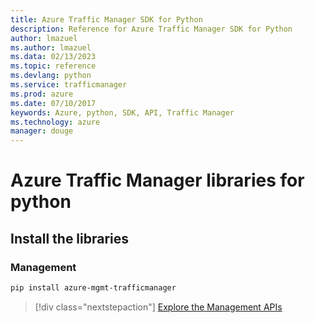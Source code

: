 ```yaml
---
title: Azure Traffic Manager SDK for Python
description: Reference for Azure Traffic Manager SDK for Python
author: lmazuel
ms.author: lmazuel
ms.data: 02/13/2023
ms.topic: reference
ms.devlang: python
ms.service: trafficmanager
ms.prod: azure
ms.date: 07/10/2017
keywords: Azure, python, SDK, API, Traffic Manager
ms.technology: azure
manager: douge
---
```

# Azure Traffic Manager libraries for python

## Install the libraries

### Management

```bash
pip install azure-mgmt-trafficmanager
```

> [!div class="nextstepaction"]
> [Explore the Management APIs](/python/api/overview/azure/trafficmanager/management)